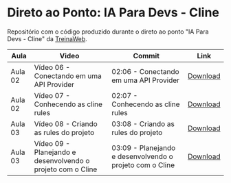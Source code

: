 # Direto ao Ponto: IA Para Devs - Cline

Repositório com o código produzido durante o direto ao ponto "IA Para Devs - Cline" da [TreinaWeb](https://www.treinaweb.com.br/).

| Aula    | Video                                                       | Commit                                                   | Link                                                                                                                       |
| ------- | ----------------------------------------------------------- | -------------------------------------------------------- | -------------------------------------------------------------------------------------------------------------------------- |
| Aula 02 | Vídeo 06 - Conectando em uma API Provider                   | 02:06 - Conectando em uma API Provider                   | [Download](https://github.com/treinaweb/treinaweb-ia-para-devs-cline/archive/9cc918042cf5d73e25a8ebdd2127e32021778175.zip) |
| Aula 02 | Vídeo 07 - Conhecendo as cline rules                        | 02:07 - Conhecendo as cline rules                        | [Download](https://github.com/treinaweb/treinaweb-ia-para-devs-cline/archive/078e5f3347a3b3d8011031aa50d59b7c6855bbc0.zip) |
| Aula 03 | Vídeo 08 - Criando as rules do projeto                      | 03:08 - Criando as rules do projeto                      | [Download](https://github.com/treinaweb/treinaweb-ia-para-devs-cline/archive/e9645b07ad4f8cc507493772a14a143db68ef4ed.zip) |
| Aula 03 | Vídeo 09 - Planejando e desenvolvendo o projeto com o Cline | 03:09 - Planejando e desenvolvendo o projeto com o Cline | [Download](https://github.com/treinaweb/treinaweb-ia-para-devs-cline/archive/6712b71ad38eb8bccfbbb8194a368aba95d5558d.zip) |
